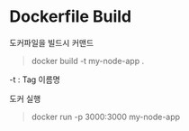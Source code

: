# Dockerfile Build

도커파일을 빌드시  커맨드

> docker build -t my-node-app .

-t : Tag 이름명

도커 실행

> docker run -p 3000:3000 my-node-app
